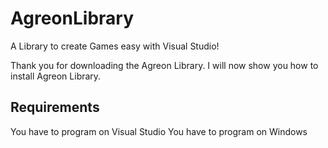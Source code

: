AgreonLibrary
=============

A Library to create Games easy with Visual Studio!

Thank you for downloading the Agreon Library.
I will now show you how to install Agreon Library.

Requirements
-------------
  You have to program on Visual Studio 
  You have to program on Windows

